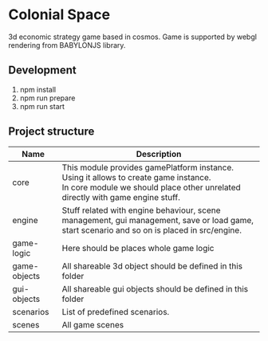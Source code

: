 # Colonial Space

3d economic strategy game based in cosmos. Game is supported by webgl rendering from BABYLONJS library.

## Development

1. npm install
2. npm run prepare
3. npm run start

## Project structure

| Name         | Description                                                                                                                                                              |
|--------------|--------------------------------------------------------------------------------------------------------------------------------------------------------------------------|
| core         | This module provides gamePlatform instance. Using it allows to create game instance. <br/>In core module we should place other unrelated directly with game engine stuff. |
| engine       | Stuff related with engine behaviour, scene management, gui management, save or load game, start scenario and so on is placed in src/engine.                              |
| game-logic   | Here should be places whole game logic                                                                                                                                   |
| game-objects | All shareable 3d object should be defined in this folder                                                                                                                 |
| gui-objects  | All shareable gui objects should be defined in this folder                                                                                                               |
| scenarios    | List of predefined scenarios.                                                                                                                                            |
| scenes       | All game scenes                                                                                                                                                          |
